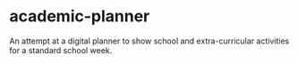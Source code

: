 # academic-planner
An attempt at a digital planner to show school and extra-curricular activities for a standard school week.
